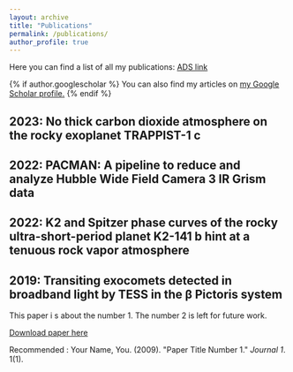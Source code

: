 ```yaml
---
layout: archive
title: "Publications"
permalink: /publications/
author_profile: true
---
```



Here you can find a list of all my publications: [ADS link](
https://ui.adsabs.harvard.edu/user/libraries/1ryuxALvQN2rWE-86p4lCQ)

{% if author.googlescholar %}
  You can also find my articles on <u><a href="{{author.googlescholar}}">my Google Scholar profile</a>.</u>
{% endif %}


2023: No thick carbon dioxide atmosphere on the rocky exoplanet TRAPPIST-1 c
----------------------------------------------------------------------


2022: PACMAN: A pipeline to reduce and analyze Hubble Wide Field Camera 3 IR Grism data
---------------------------------------------------------------------------------


2022: K2 and Spitzer phase curves of the rocky ultra-short-period planet K2-141 b hint at a tenuous rock vapor atmosphere
-------------------------------------------------------------------------------------------------------------------



2019: Transiting exocomets detected in broadband light by TESS in the β Pictoris system
---------------------------------------------------------------------------------



This paper i s about the number 1. The number 2 is left for future work.

[Download paper here](http://academicpages.github.io/files/paper1.pdf)

Recommended  : Your Name, You. (2009). "Paper Title Number 1." <i>Journal 1</i>. 1(1).

